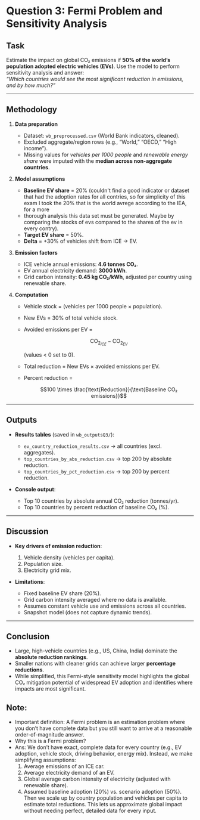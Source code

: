 # Question 3: Fermi Problem and Sensitivity Analysis

## Task  
Estimate the impact on global CO₂ emissions if **50% of the world’s population adopted electric vehicles (EVs)**. Use the model to perform sensitivity analysis and answer:  
*“Which countries would see the most significant reduction in emissions, and by how much?”*

---

## Methodology  

1. **Data preparation**  
   - Dataset: `wb_preprocessed.csv` (World Bank indicators, cleaned).  
   - Excluded aggregate/region rows (e.g., “World,” “OECD,” “High income”).  
   - Missing values for *vehicles per 1000 people* and *renewable energy share* were imputed with the **median across non-aggregate countries**.  

2. **Model assumptions**  
   - **Baseline EV share** = 20% (couldn't find a good indicator or dataset that had the adoption rates for all contries, so for simplicity of this exam I took the 20% that is the world avrege according to the IEA, for a more
   - thorough analysis this data set must be generated. Maybe by comparing the stocks of evs compared to the shares of the ev in every contry).  
   - **Target EV share** = 50%.  
   - **Delta** = +30% of vehicles shift from ICE -> EV.  

3. **Emission factors**  
   - ICE vehicle annual emissions: **4.6 tonnes CO₂**.  
   - EV annual electricity demand: **3000 kWh**.  
   - Grid carbon intensity: **0.45 kg CO₂/kWh**, adjusted per country using renewable share.  

4. **Computation**  
   - Vehicle stock = (vehicles per 1000 people × population).  
   - New EVs = 30% of total vehicle stock.  
   - Avoided emissions per EV =  
     
     $$\text{CO}_{2_{ICE}}-\text{CO}_{2_{EV}}$$
    
     (values < 0 set to 0).  
   - Total reduction = New EVs × avoided emissions per EV.  
   - Percent reduction =  
     
     $$100 \times \frac{\text{Reduction}}{\text{Baseline CO₂ emissions}}$$ 

---

## Outputs  

- **Results tables** (saved in `wb_outputsQ3/`):  
  - `ev_country_reduction_results.csv` -> all countries (excl. aggregates).  
  - `top_countries_by_abs_reduction.csv` -> top 200 by absolute reduction.  
  - `top_countries_by_pct_reduction.csv` -> top 200 by percent reduction.  

- **Console output**:  
  - Top 10 countries by absolute annual CO₂ reduction (tonnes/yr).  
  - Top 10 countries by percent reduction of baseline CO₂ (%).  

---

## Discussion  

- **Key drivers of emission reduction**:  
  1. Vehicle density (vehicles per capita).  
  2. Population size.  
  3. Electricity grid mix.  

- **Limitations**:  
  - Fixed baseline EV share (20%).  
  - Grid carbon intensity averaged where no data is available.  
  - Assumes constant vehicle use and emissions across all countries.  
  - Snapshot model (does not capture dynamic trends).  

---

## Conclusion  

- Large, high-vehicle countries (e.g., US, China, India) dominate the **absolute reduction rankings**.  
- Smaller nations with cleaner grids can achieve larger **percentage reductions**.  
- While simplified, this Fermi-style sensitivity model highlights the global CO₂ mitigation potential of widespread EV adoption and identifies where impacts are most significant.

## Note: 
- Important definition: A Fermi problem is an estimation problem where you don’t have complete data but you still want to arrive at a reasonable order-of-magnitude answer.
- Why this is a Fermi problem?
- Ans: We don’t have exact, complete data for every country (e.g., EV adoption, vehicle stock, driving behavior, energy mix).
  Instead, we make simplifying assumptions:
  1. Average emissions of an ICE car.
  2. Average electricity demand of an EV.
  3. Global average carbon intensity of electricity (adjusted with renewable share).
  4. Assumed baseline adoption (20%) vs. scenario adoption (50%).
Then we scale up by country population and vehicles per capita to estimate total reductions.
This lets us approximate global impact without needing perfect, detailed data for every input.
